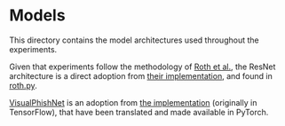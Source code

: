 # Models
This directory contains the model architectures used throughout the experiments.

Given that experiments follow the methodology of [Roth et al.](https://arxiv.org/abs/2002.08473), the ResNet architecture is a direct adoption from [their implementation](https://github.com/Confusezius/Revisiting_Deep_Metric_Learning_PyTorch/tree/master/architectures), and found in [roth.py](./roth.py).

[VisualPhishNet](https://arxiv.org/abs/1909.00300) is an adoption from [the implementation](https://github.com/S-Abdelnabi/VisualPhishNet) (originally in TensorFlow), that have been translated and made available in PyTorch.
